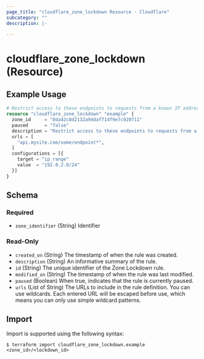```yaml
---
page_title: "cloudflare_zone_lockdown Resource - Cloudflare"
subcategory: ""
description: |-
  
---
```


# cloudflare_zone_lockdown (Resource)



## Example Usage

```terraform
# Restrict access to these endpoints to requests from a known IP address range.
resource "cloudflare_zone_lockdown" "example" {
  zone_id     = "0da42c8d2132a9ddaf714f9e7c920711"
  paused      = "false"
  description = "Restrict access to these endpoints to requests from a known IP address range"
  urls = [
    "api.mysite.com/some/endpoint*",
  ]
  configurations = [{
    target = "ip_range"
    value  = "192.0.2.0/24"
  }]
}
```
<!-- schema generated by tfplugindocs -->
## Schema

### Required

- `zone_identifier` (String) Identifier

### Read-Only

- `created_on` (String) The timestamp of when the rule was created.
- `description` (String) An informative summary of the rule.
- `id` (String) The unique identifier of the Zone Lockdown rule.
- `modified_on` (String) The timestamp of when the rule was last modified.
- `paused` (Boolean) When true, indicates that the rule is currently paused.
- `urls` (List of String) The URLs to include in the rule definition. You can use wildcards. Each entered URL will be escaped before use, which means you can only use simple wildcard patterns.

## Import

Import is supported using the following syntax:

```shell
$ terraform import cloudflare_zone_lockdown.example <zone_id>/<lockdown_id>
```
